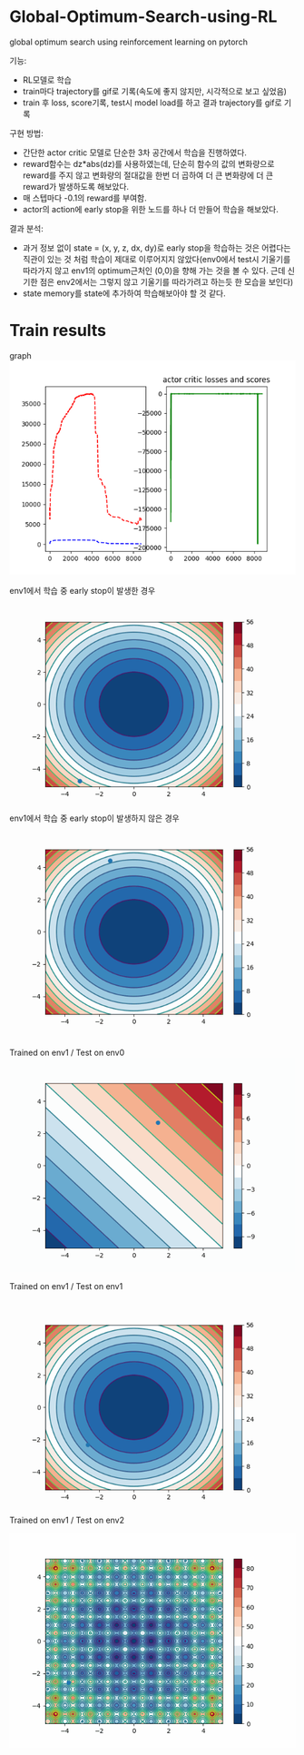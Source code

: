 # Global-Optimum-Search-using-RL
global optimum search using reinforcement learning on pytorch  

기능:
+ RL모델로 학습
+ train마다 trajectory를 gif로 기록(속도에 좋지 않지만, 시각적으로 보고 싶었음)  
+ train 후 loss, score기록, test시 model load를 하고 결과 trajectory를 gif로 기록

구현 방법: 
+ 간단한 actor critic 모델로 단순한 3차 공간에서 학습을 진행하였다.  
+ reward함수는 dz*abs(dz)를 사용하였는데, 단순히 함수의 값의 변화량으로 reward를 주지 않고 변화량의 절대값을 한번 더 곱하여 더 큰 변화량에 더 큰 reward가 발생하도록 해보았다.  
+ 매 스텝마다 -0.1의 reward를 부여함.  
+ actor의 action에 early stop을 위한 노드를 하나 더 만들어 학습을 해보았다.

결과 분석:
+ 과거 정보 없이 state = (x, y, z, dx, dy)로 early stop을 학습하는 것은 어렵다는 직관이 있는 것 처럼 학습이 제대로 이루어지지
않았다(env0에서 test시 기울기를 따라가지 않고 env1의 optimum근처인 (0,0)을 향해 가는 것을 볼 수 있다. 근데 신기한 점은 env2에서는 그렇지 않고 
기울기를 따라가려고 하는듯 한 모습을 보인다)
+ state memory를 state에 추가하여 학습해보아야 할 것 같다.


# Train results

graph  
![](https://github.com/kyle1213/Global-Optimum-Search-using-RL/blob/early_stop_1.0/train%20result/env1.png)

env1에서 학습 중 early stop이 발생한 경우
![](https://github.com/kyle1213/Global-Optimum-Search-using-RL/blob/early_stop_1.0/gifs/8540.gif)  
env1에서 학습 중 early stop이 발생하지 않은 경우
![](https://github.com/kyle1213/Global-Optimum-Search-using-RL/blob/early_stop_1.0/gifs/8756.gif)  

Trained on env1 / Test on env0
![](https://github.com/kyle1213/Global-Optimum-Search-using-RL/blob/early_stop_1.0/gifs/env1%20env0.gif)  

Trained on env1 / Test on env1

![](https://github.com/kyle1213/Global-Optimum-Search-using-RL/blob/early_stop_1.0/gifs/env1%20env1.gif)  
Trained on env1 / Test on env2

![](https://github.com/kyle1213/Global-Optimum-Search-using-RL/blob/early_stop_1.0/gifs/env1%20env2.gif)

